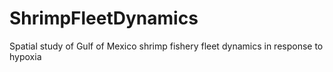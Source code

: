 ShrimpFleetDynamics
===================

Spatial study of Gulf of Mexico shrimp fishery fleet dynamics in response to hypoxia
